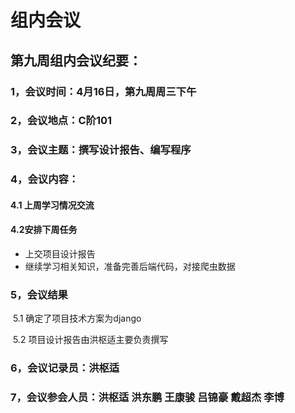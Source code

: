 # 组内会议

## 第九周组内会议纪要：



### 1，会议时间：4月16日，第九周周三下午

### 2，会议地点：C阶101

### 3，会议主题：**撰写设计报告、编写程序**

### 4，会议内容：

#### **4.1 上周学习情况交流**

#### **4.2安排下周任务**

- 上交项目设计报告
- 继续学习相关知识，准备完善后端代码，对接爬虫数据

### **5，会议结果**

​	5.1 确定了项目技术方案为django

​	5.2 项目设计报告由洪枢适主要负责撰写

### 6，会议记录员：洪枢适

### 7，会议参会人员：洪枢适 洪东鹏 王康骏 吕锦豪 戴超杰 李博

